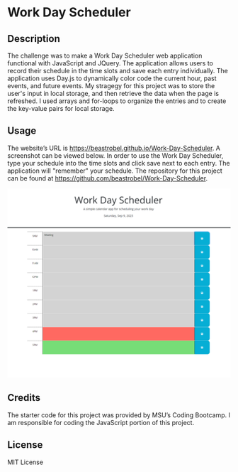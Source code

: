 # Work Day Scheduler

## Description

The challenge was to make a Work Day Scheduler web application functional with JavaScript and JQuery. The application allows users to record their schedule in the time slots and save each entry individually. The application uses Day.js to dynamically color code the current hour, past events, and future events. My stragegy for this project was to store the user's input in local storage, and then retrieve the data when the page is refreshed. I used arrays and for-loops to organize the entries and to create the key-value pairs for local storage.  

## Usage

The website’s URL is https://beastrobel.github.io/Work-Day-Scheduler. A screenshot can be viewed below. In order to use the Work Day Scheduler, type your schedule into the time slots and click save next to each entry. The application will "remember" your schedule. The repository for this project can be found at https://github.com/beastrobel/Work-Day-Scheduler.

![screenshot of website](./Assets/Work-Day-Scheduler.jpg.png)

## Credits

The starter code for this project was provided by MSU’s Coding Bootcamp. I am responsible for coding the JavaScript portion of this project.

## License

MIT License
